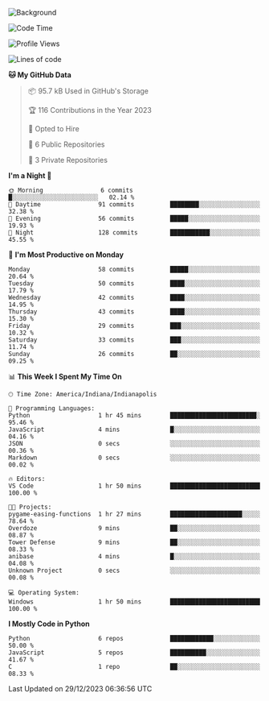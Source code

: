 ![Background](https://github.com/Nguyen-Noah/Nguyen-Noah/assets/112649680/f5d2296f-0508-400c-abcf-47c085708a2a)

<!--START_SECTION:waka-->
![Code Time](http://img.shields.io/badge/Code%20Time-1%20hr%2050%20mins-blue)

![Profile Views](http://img.shields.io/badge/Profile%20Views-9-blue)

![Lines of code](https://img.shields.io/badge/From%20Hello%20World%20I%27ve%20Written-69.2%20thousand%20lines%20of%20code-blue)

**🐱 My GitHub Data** 

> 📦 95.7 kB Used in GitHub's Storage 
 > 
> 🏆 116 Contributions in the Year 2023
 > 
> 💼 Opted to Hire
 > 
> 📜 6 Public Repositories 
 > 
> 🔑 3 Private Repositories 
 > 
**I'm a Night 🦉** 

```text
🌞 Morning                6 commits           █░░░░░░░░░░░░░░░░░░░░░░░░   02.14 % 
🌆 Daytime                91 commits          ████████░░░░░░░░░░░░░░░░░   32.38 % 
🌃 Evening                56 commits          █████░░░░░░░░░░░░░░░░░░░░   19.93 % 
🌙 Night                  128 commits         ███████████░░░░░░░░░░░░░░   45.55 % 
```
📅 **I'm Most Productive on Monday** 

```text
Monday                   58 commits          █████░░░░░░░░░░░░░░░░░░░░   20.64 % 
Tuesday                  50 commits          ████░░░░░░░░░░░░░░░░░░░░░   17.79 % 
Wednesday                42 commits          ████░░░░░░░░░░░░░░░░░░░░░   14.95 % 
Thursday                 43 commits          ████░░░░░░░░░░░░░░░░░░░░░   15.30 % 
Friday                   29 commits          ███░░░░░░░░░░░░░░░░░░░░░░   10.32 % 
Saturday                 33 commits          ███░░░░░░░░░░░░░░░░░░░░░░   11.74 % 
Sunday                   26 commits          ██░░░░░░░░░░░░░░░░░░░░░░░   09.25 % 
```


📊 **This Week I Spent My Time On** 

```text
🕑︎ Time Zone: America/Indiana/Indianapolis

💬 Programming Languages: 
Python                   1 hr 45 mins        ████████████████████████░   95.46 % 
JavaScript               4 mins              █░░░░░░░░░░░░░░░░░░░░░░░░   04.16 % 
JSON                     0 secs              ░░░░░░░░░░░░░░░░░░░░░░░░░   00.36 % 
Markdown                 0 secs              ░░░░░░░░░░░░░░░░░░░░░░░░░   00.02 % 

🔥 Editors: 
VS Code                  1 hr 50 mins        █████████████████████████   100.00 % 

🐱‍💻 Projects: 
pygame-easing-functions  1 hr 27 mins        ████████████████████░░░░░   78.64 % 
Overdoze                 9 mins              ██░░░░░░░░░░░░░░░░░░░░░░░   08.87 % 
Tower Defense            9 mins              ██░░░░░░░░░░░░░░░░░░░░░░░   08.33 % 
anibase                  4 mins              █░░░░░░░░░░░░░░░░░░░░░░░░   04.08 % 
Unknown Project          0 secs              ░░░░░░░░░░░░░░░░░░░░░░░░░   00.08 % 

💻 Operating System: 
Windows                  1 hr 50 mins        █████████████████████████   100.00 % 
```

**I Mostly Code in Python** 

```text
Python                   6 repos             ████████████░░░░░░░░░░░░░   50.00 % 
JavaScript               5 repos             ██████████░░░░░░░░░░░░░░░   41.67 % 
C                        1 repo              ██░░░░░░░░░░░░░░░░░░░░░░░   08.33 % 
```




 Last Updated on 29/12/2023 06:36:56 UTC
<!--END_SECTION:waka-->

<!--
**Nguyen-Noah/Nguyen-Noah** is a ✨ _special_ ✨ repository because its `README.md` (this file) appears on your GitHub profile.

Here are some ideas to get you started:

- 🔭 I’m currently working on ...
- 🌱 I’m currently learning ...
- 👯 I’m looking to collaborate on ...
- 🤔 I’m looking for help with ...
- 💬 Ask me about ...
- 📫 How to reach me: ...
- 😄 Pronouns: ...
- ⚡ Fun fact: ...
-->
